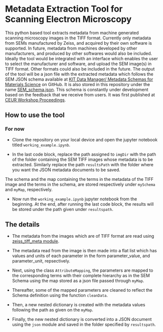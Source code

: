 # Metadata Extraction Tool for Scanning Electron Microscopy

This python based tool extracts metadata from machine generated scanning microscopy images in the TIFF format. Currently only metadata from SEMs manufactured by Zeiss, and acquired by their own software is supported. In future, metadata from machines developed by other manufacturers, and produced by other softwares would also be included. Ideally the tool would be integrated with an interface which enables the user to select the manufacturer and software, and upload the SEM image(s) in TIFF format. Other formats could also be included in the future. The output of the tool will be a json file with the extracted metadata which follows the SEM JSON schema available at [KIT Data Manager/ Metadata Schemas for Materials Science](https://github.com/kit-data-manager/Metadata-Schemas-for-Materials-Science) on GitHub. It is also stored in this repository under the name [SEM_schema.json](SEM_schema.json). This schema is constantly under development based on the feedback that we receive from users. It was first published at [CEUR Workshop Proceedings](https://ceur-ws.org/Vol-3036/paper21.pdf).

## How to use the tool

### For now

* Clone the repository on your local device and open the jupyter notebook titled `working_example.ipynb`. 

* In the last code block, replace the path assigned to `imgDir` with the path of the folder containing the SEM TIFF images whose metadata is to be extracted. Similarly replace the path `resultsPath` with the folder where you want the JSON metadata documents to be saved.

The schema and the map containing the terms in the metadata of the TIFF image and the terms in the schema, are stored respectively under `mySchema` and `myMap`, respectively.

* Now run the `working_example.ipynb` jupyter notebook from the beginning. At the end, after running the last code block, the results will be stored under the path given under `resultspath`.
 
## The details

* The metadata from the images which are of TIFF format are read using [zeiss_tiff_meta module](https://github.com/ks00x/zeiss_tiff_meta).

* The metadata read from the image is then made into a flat list which has values and units of each parameter in the form parameter_value, and parameter_unit, repsectively.
 
* Next, using the class `AttributeMapping`, the parameters are mapped to the corresponding terms with their complete hierarchy as in the SEM Schema using the map stored as a json file passed through `myMap`.
 
* Thereafter, some of the mapped parameters are cleaned to reflect the Schema definition using the function `cleanData`.
 
* Then, a new nested dictionary is created with the metadata values following the path as given on the `myMap`.
 
* Finally, the new nested dictionary is converted into a JSON document using the `json` module and saved in the folder specified by `resultspath`.
 



